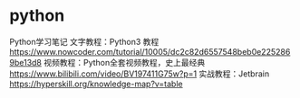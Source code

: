 # python
Python学习笔记
文字教程：Python3 教程 https://www.nowcoder.com/tutorial/10005/dc2c82d6557548beb0e2252869be13d8
视频教程：Python全套视频教程，史上最经典 https://www.bilibili.com/video/BV197411G75w?p=1
实战教程：Jetbrain  https://hyperskill.org/knowledge-map?v=table
